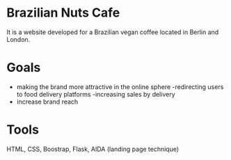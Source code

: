 # Brazilian Nuts Cafe

It is a website developed for a Brazilian vegan coffee located in Berlin and London.

# Goals

- making the brand more attractive in the online sphere
-redirecting users to food delivery platforms
-increasing sales by delivery
- increase brand reach


# Tools

HTML, CSS, Boostrap, Flask, AIDA (landing page technique)
